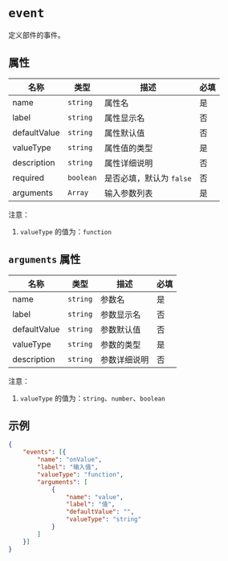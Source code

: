 # `event`

定义部件的事件。

## 属性

| 名称         | 类型      | 描述                     | 必填 |
| ------------ | --------- | ------------------------ | ---- |
| name         | `string`  | 属性名                   | 是   |
| label        | `string`  | 属性显示名               | 否   |
| defaultValue | `string`  | 属性默认值               | 否   |
| valueType    | `string`  | 属性值的类型             | 是   |
| description  | `string`  | 属性详细说明             | 否   |
| required     | `boolean` | 是否必填，默认为 `false` | 否   |
| arguments    | `Array`   | 输入参数列表             | 是   |

注意：

1. `valueType` 的值为：`function`

## `arguments` 属性

| 名称         | 类型     | 描述         | 必填 |
| ------------ | -------- | ------------ | ---- |
| name         | `string` | 参数名       | 是   |
| label        | `string` | 参数显示名   | 否   |
| defaultValue | `string` | 参数默认值   | 否   |
| valueType    | `string` | 参数的类型   | 是   |
| description  | `string` | 参数详细说明 | 否   |

注意：

1. `valueType` 的值为：`string`、`number`、`boolean`

## 示例

```json
{
    "events": [{
        "name": "onValue",
        "label": "输入值",
        "valueType": "function",
        "arguments": [
            {
                "name": "value",
                "label": "值",
                "defaultValue": "",
                "valueType": "string"
            }
        ]
    }]
}
```